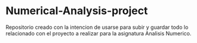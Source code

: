 # Numerical-Analysis-project
Repositorio creado con la intencion de usarse para subir y guardar todo lo relacionado con el proyecto a realizar para la asignatura Analisis Numerico. 
